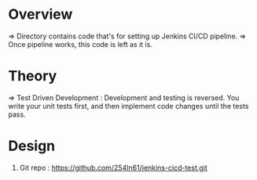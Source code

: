Overview
========
=> Directory contains code that's for setting up Jenkins CI/CD pipeline.
=> Once pipeline works, this code is left as it is.

Theory
======
=> Test Driven Development : Development and testing is reversed. You write your unit tests first, and then implement
code changes until the tests pass.


Design
=======
1. Git repo : https://github.com/254In61/jenkins-cicd-test.git
